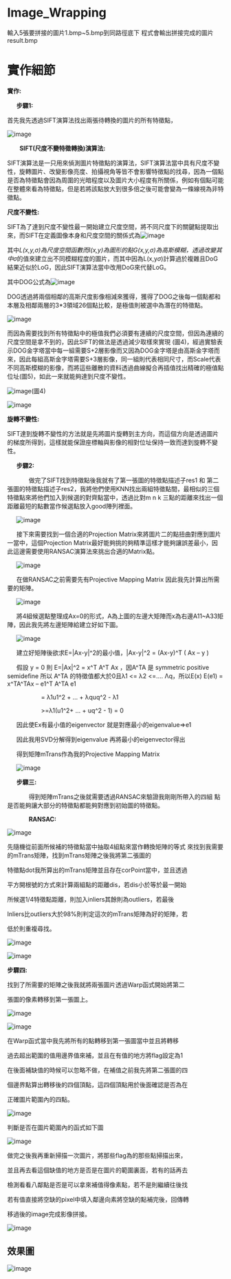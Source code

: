 # Image_Wrapping
輸入5張要拼接的圖片1.bmp~5.bmp到同路徑底下
程式會輸出拼接完成的圖片result.bmp

# 實作細節
**實作:**

`	`**步驟1:**

首先我先透過SIFT演算法找出兩張待轉換的圖片的所有特徵點，

![image](https://user-images.githubusercontent.com/43846907/216083862-c9503704-b1ad-48b7-9aca-503604bb014d.png)

`    `**SIFT(尺度不變特徵轉換)演算法:**

SIFT演算法是一只用來偵測圖片特徵點的演算法，SIFT演算法當中具有尺度不變性，旋轉圖片、改變影像亮度、拍攝視角等皆不會影響特徵點的找尋，因為一個點是否為特徵點會因為周圍的光暗程度以及圖片大小程度有所關係，例如有個點可能在整體來看為特徵點，但是若將該點放大到很多倍之後可能會變為一條線視為非特徵點。

**尺度不變性:**

SIFT為了達到尺度不變性最一開始建立尺度空間，將不同尺度下的關鍵點提取出來，而SIFT在定義圖像本身和尺度空間的關係式為![image](https://user-images.githubusercontent.com/43846907/216083906-c1725630-5648-4a9e-b34d-28b955a3f62a.png)

其中*L(x,y,σ)*為尺度空間函數而I(x,y)為圖形的點*G(x,y,σ)*為高斯模糊，透過改變其中*σ*的值來建立出不同模糊程度的圖片，而其中因為L(x,y*σ*)計算過於複雜且DoG結果近似於LoG，因此SIFT演算法當中改用DoG來代替LoG。

其中DOG公式為![image](https://user-images.githubusercontent.com/43846907/216084090-b616011b-26d4-4b37-9392-800a7e210890.png)


DOG透過將兩個相鄰的高斯尺度影像相減來獲得，獲得了DOG之後每一個點都和本層及相鄰兩層的3\*3領域26個點比較，是極值則被選中為潛在的特徵點。

![image](https://user-images.githubusercontent.com/43846907/216084126-47f75d50-9230-470a-b9be-f721920b3208.png)

而因為需要找到所有特徵點中的極值我們必須要有連續的尺度空間，但因為連續的尺度空間是拿不到的，因此SIFT的做法是透過減少取樣來實現 (圖4)，經過實驗表示DOG金字塔當中每一組需要S+2層影像而又因為DOG金字塔是由高斯金字塔而來，因此每組高斯金字塔需要S+3層影像，同一組則代表相同尺寸，而Scale代表不同高斯模糊的影像，而將這些離散的資料透過曲線擬合再插值找出精確的極值點位址(圖5)，如此一來就能夠達到尺度不變性。

![image](https://user-images.githubusercontent.com/43846907/216084171-449d2aa4-e4de-4a1b-927f-f77ebb148e29.png)(圖4)

![image](https://user-images.githubusercontent.com/43846907/216084202-dffc8954-ae9c-4c4c-a93b-84dd597e72c0.png)

**旋轉不變性:**

SIFT達到旋轉不變性的方法就是先將圖片旋轉到主方向，而這個方向是透過圖片的梯度所得到，這樣就能保證座標軸與影像的相對位址保持一致而達到旋轉不變性。

`	`**步驟2:**

`		`做完了SIFT找到特徵點後我就有了第一張圖的特徵點描述子res1 和 第二張圖的特徵點描述子res2，我將他們使用KNN找出兩組特徵點間，最相似的三個特徵點來將他們加入到候選的對齊點當中，透過比對m n k 三點的距離來找出一個距離最短的點數當作候選點放入good陣列裡面。

`	`![image](https://user-images.githubusercontent.com/43846907/216084237-b50a0cca-5fd7-490b-b410-233bc4352442.png)

`	`接下來需要找到一個合適的Projection Matrix來將圖片二的點扭曲對應到圖片一當中，這個Projection Matrix最好能夠挑的夠精準這樣才能夠讓誤差最小，因此這邊需要使用RANSAC演算法來挑出合適的Matrix點。

`	`![image](https://user-images.githubusercontent.com/43846907/216084281-7e1cd968-a4cc-4fa9-90e6-46a1bafda69b.png)

`	`在做RANSAC之前需要先有Projective Mapping Matrix 因此我先計算出所需要的矩陣。

`	`![image](https://user-images.githubusercontent.com/43846907/216084312-6eff643c-2796-4f27-8585-9db15f59ea67.png)

`	`將4組候選點整理成Ax=0的形式，A為上圖的左邊大矩陣而x為右邊A11~A33矩陣，因此我先將左邊矩陣給建立好如下圖。

`	`![image](https://user-images.githubusercontent.com/43846907/216084338-f1c14c30-a369-4291-b8f1-7b46d4ee65c2.png)

`	`建立好矩陣後欲求E=|Ax-y|^2的最小值，|Ax-y|^2 = (Ax-y)^T ( Ax – y )

`	`假設 y = 0 則 E=|Ax|^2 = x^T A^T Ax ，因A^TA 是 symmetric positive semidefine 所以 A^TA 的特徵值都大於0且λ1 <= λ2 <=…. Λq，所以E(x) E(e1) = x^TA^TAx – e1^T A^TA e1  

`			`= λ1u1^2 + … + λquq^2 - λ1

`			`>=λ1(u1^2+ … + uq^2 - 1) = 0

`	`因此使Ex有最小值的eigenvector 就是對應最小的eigenvalue=>e1

`	`因此我用SVD分解得到eigenvalue 再將最小的eigenvector得出

`	`得到矩陣mTrans作為我的Projective Mapping Matrix

`	`![image](https://user-images.githubusercontent.com/43846907/216084371-65a7f4ef-8e30-43f9-a1eb-cc5eb23a1ac4.png)

`	`**步驟三:**

`		`得到矩陣mTrans之後就需要透過RANSAC來驗證我剛剛所帶入的四組		點是否能夠讓大部分的特徵點都能夠對應到初始圖的特徵點。

`		`**RANSAC:**

![image](https://user-images.githubusercontent.com/43846907/216084396-e35bfa8f-d984-4a69-b2cd-09b3f23eaa6b.png)

先隨機從前面所候補的特徵點當中抽取4組點來當作轉換矩陣的等式		來找到我需要的mTrans矩陣，找到mTrans矩陣之後我將第二張圖的

特徵點dot我所算出的mTrans矩陣並且存在corPoint當中，並且透過

平方開根號的方式來計算兩組點的距離dis，若dis小於等於最一開始

所候選1/4特徵點距離，則加入inliers其餘則為outliers，若最後

Inliers比outliers大於98%則判定這次的mTrans矩陣為好的矩陣，若

低於則重複尋找。

![image](https://user-images.githubusercontent.com/43846907/216084456-5ed39736-7172-4695-b152-dd02aaf3eecb.png)

![image](https://user-images.githubusercontent.com/43846907/216084472-a05ad69f-9862-4f03-a337-6f939c829918.png)


**步驟四:**

找到了所需要的矩陣之後我就將兩張圖片透過Warp函式開始將第二

張圖的像素轉移到第一張圖上。

![image](https://user-images.githubusercontent.com/43846907/216084508-fefa6b0f-d2a8-428e-acd4-6b0d5118cf33.png)

![image](https://user-images.githubusercontent.com/43846907/216084520-99a240bd-6925-4c58-b55e-919acdf28608.png)

在Warp函式當中我先將所有的點轉移到第一張圖當中並且將轉移

過去超出範圍的值用邊界值來補，並且在有值的地方將flag設定為1

在後面補缺值的時候可以忽略不做，在補值之前我先將第二張圖的四

個邊界點算出轉移後的四個頂點，這四個頂點用於後面確認是否為在

正確圖片範圍內的四點。

![image](https://user-images.githubusercontent.com/43846907/216084772-f60f3911-2027-4d4a-8c67-5b7aab133472.png)

判斷是否在圖片範圍內的函式如下圖

![image](https://user-images.githubusercontent.com/43846907/216084787-f769afd2-5fb3-4fbd-a22f-d6ab4e5f018e.png)

做完之後我再重新掃描一次圖片，將那些flag為的那些點掃描出來，

並且再去看這個缺值的地方是否是在圖片的範圍裏面，若有的話再去

檢測看看八鄰點是否是可以拿來補值得像素點，若不是則繼續往後找

若有值直接將空缺的pixel中填入鄰邊向素將空缺的點補完後，回傳轉

移過後的image完成影像拼接。

![image](https://user-images.githubusercontent.com/43846907/216084813-97a2a760-c2dc-4eb5-8899-96029ef14953.png)
## 效果圖
![image](https://user-images.githubusercontent.com/43846907/216085301-9a1a2253-bd16-4b0b-8064-b040f0a262f8.png)

